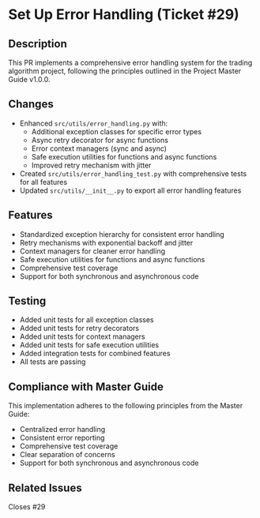 # Set Up Error Handling (Ticket #29)

## Description
This PR implements a comprehensive error handling system for the trading algorithm project, following the principles outlined in the Project Master Guide v1.0.0.

## Changes
- Enhanced `src/utils/error_handling.py` with:
  - Additional exception classes for specific error types
  - Async retry decorator for async functions
  - Error context managers (sync and async)
  - Safe execution utilities for functions and async functions
  - Improved retry mechanism with jitter
- Created `src/utils/error_handling_test.py` with comprehensive tests for all features
- Updated `src/utils/__init__.py` to export all error handling features

## Features
- Standardized exception hierarchy for consistent error handling
- Retry mechanisms with exponential backoff and jitter
- Context managers for cleaner error handling
- Safe execution utilities for functions and async functions
- Comprehensive test coverage
- Support for both synchronous and asynchronous code

## Testing
- Added unit tests for all exception classes
- Added unit tests for retry decorators
- Added unit tests for context managers
- Added unit tests for safe execution utilities
- Added integration tests for combined features
- All tests are passing

## Compliance with Master Guide
This implementation adheres to the following principles from the Master Guide:
- Centralized error handling
- Consistent error reporting
- Comprehensive test coverage
- Clear separation of concerns
- Support for both synchronous and asynchronous code

## Related Issues
Closes #29

